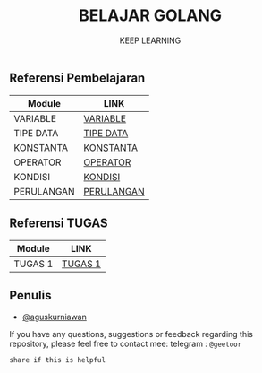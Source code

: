 <p align="center">
    <h1 align="center">BELAJAR GOLANG</h1>
    <p align="center">
        KEEP LEARNING
        <br>
        <br>
    </p>    
</p>

## Referensi Pembelajaran

| Module  | LINK                                                                                              |
|---------|-----------------------------------------------------------------------------------------------------|
| VARIABLE    | [ VARIABLE ](https://github.com/geetoor-maven/learngolang/blob/main/1_variable/variable.go)    |
| TIPE DATA | [ TIPE DATA ](https://github.com/geetoor-maven/learngolang/blob/main/2_tipedata/tipedata.go) |
| KONSTANTA | [ KONSTANTA ](https://github.com/geetoor-maven/learngolang/blob/main/3_konstanta/konstanta.go) |
| OPERATOR | [ OPERATOR ](https://github.com/geetoor-maven/learngolang/blob/main/4_operator/operator.go) |
| KONDISI | [ KONDISI ](https://github.com/geetoor-maven/learngolang/blob/main/5_kondisi/kondisi.go) |
| PERULANGAN | [ PERULANGAN ](https://github.com/geetoor-maven/learngolang/blob/main/6_perulangan/perulangan.go) |

## Referensi TUGAS

| Module  | LINK                                                                                              |
|---------|-----------------------------------------------------------------------------------------------------|
| TUGAS 1    | [ TUGAS 1 ](https://github.com/geetoor-maven/learngolang/blob/main/7_tugas1/soal/task.go)    |


## Penulis
- [@aguskurniawan](https://www.instagram.com/geetoor.mvn/)

If you have any questions, suggestions or feedback regarding this repository, please feel free to contact mee:
telegram : `@geetoor`

`share if this is helpful`